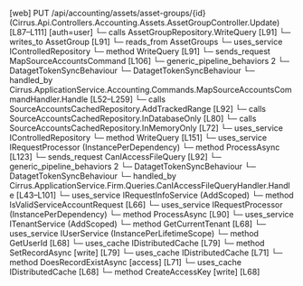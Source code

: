 [web] PUT /api/accounting/assets/asset-groups/{id}  (Cirrus.Api.Controllers.Accounting.Assets.AssetGroupController.Update)  [L87–L111] [auth=user]
  └─ calls AssetGroupRepository.WriteQuery [L91]
  └─ writes_to AssetGroup [L91]
    └─ reads_from AssetGroups
  └─ uses_service IControlledRepository<AssetGroup>
    └─ method WriteQuery [L91]
  └─ sends_request MapSourceAccountsCommand [L106]
    └─ generic_pipeline_behaviors 2
      └─ DatagetTokenSyncBehaviour
      └─ DatagetTokenSyncBehaviour
    └─ handled_by Cirrus.ApplicationService.Accounting.Commands.MapSourceAccountsCommandHandler.Handle [L52–L259]
      └─ calls SourceAccountsCachedRepository.AddTrackedRange [L92]
      └─ calls SourceAccountsCachedRepository.InDatabaseOnly [L80]
      └─ calls SourceAccountsCachedRepository.InMemoryOnly [L72]
      └─ uses_service IControlledRepository<Source>
        └─ method WriteQuery [L151]
      └─ uses_service IRequestProcessor (InstancePerDependency)
        └─ method ProcessAsync [L123]
  └─ sends_request CanIAccessFileQuery [L92]
    └─ generic_pipeline_behaviors 2
      └─ DatagetTokenSyncBehaviour
      └─ DatagetTokenSyncBehaviour
    └─ handled_by Cirrus.ApplicationService.Firm.Queries.CanIAccessFileQueryHandler.Handle [L43–L101]
      └─ uses_service IRequestInfoService (AddScoped)
        └─ method IsValidServiceAccountRequest [L66]
      └─ uses_service IRequestProcessor (InstancePerDependency)
        └─ method ProcessAsync [L90]
      └─ uses_service ITenantService (AddScoped)
        └─ method GetCurrentTenant [L68]
      └─ uses_service IUserService (InstancePerLifetimeScope)
        └─ method GetUserId [L68]
      └─ uses_cache IDistributedCache [L79]
        └─ method SetRecordAsync [write] [L79]
      └─ uses_cache IDistributedCache [L71]
        └─ method DoesRecordExistAsync [access] [L71]
      └─ uses_cache IDistributedCache [L68]
        └─ method CreateAccessKey [write] [L68]

